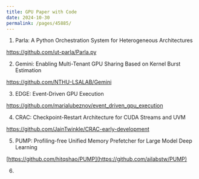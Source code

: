 ```yaml
---
title: GPU Paper with Code
date: 2024-10-30
permalink: /pages/45885/
---
```



1. Parla: A Python Orchestration System for Heterogeneous Architectures

https://github.com/ut-parla/Parla.py

2. Gemini: Enabling Multi-Tenant GPU Sharing Based on Kernel Burst Estimation

https://github.com/NTHU-LSALAB/Gemini

3. EDGE: Event-Driven GPU Execution

https://github.com/marialubeznov/event_driven_gpu_execution

4. CRAC: Checkpoint-Restart Architecture for CUDA Streams and UVM

https://github.com/JainTwinkle/CRAC-early-development

5. PUMP: Profiling-free Unified Memory Prefetcher for Large Model Deep Learning

[https://github.com/hitqshao/PUMP](https://github.com/ailabstw/PUMP)

6. 
